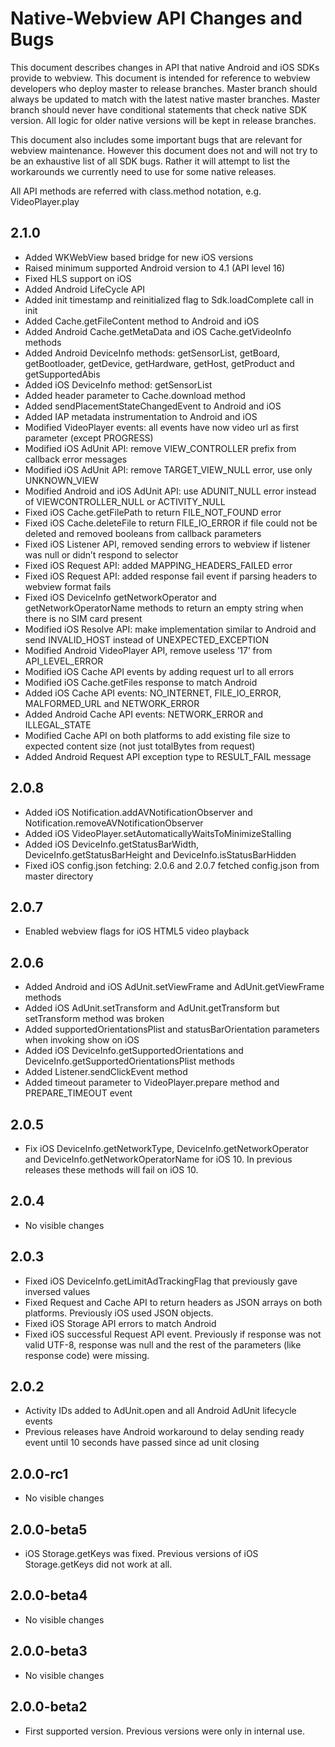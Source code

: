 # Native-Webview API Changes and Bugs

This document describes changes in API that native Android and iOS SDKs provide
to webview. This document is intended for reference to webview developers who
deploy master to release branches. Master branch should always be updated to
match with the latest native master branches. Master branch should never have
conditional statements that check native SDK version. All logic for older
native versions will be kept in release branches.

This document also includes some important bugs that are relevant for webview
maintenance. However this document does not and will not try to be an
exhaustive list of all SDK bugs. Rather it will attempt to list the workarounds
we currently need to use for some native releases.

All API methods are referred with class.method notation, e.g. VideoPlayer.play

## 2.1.0

* Added WKWebView based bridge for new iOS versions
* Raised minimum supported Android version to 4.1 (API level 16)
* Fixed HLS support on iOS
* Added Android LifeCycle API
* Added init timestamp and reinitialized flag to Sdk.loadComplete call in init
* Added Cache.getFileContent method to Android and iOS
* Added Android Cache.getMetaData and iOS Cache.getVideoInfo methods
* Added Android DeviceInfo methods: getSensorList, getBoard, getBootloader, getDevice, getHardware, getHost, getProduct and getSupportedAbis
* Added iOS DeviceInfo method: getSensorList
* Added header parameter to Cache.download method
* Added sendPlacementStateChangedEvent to Android and iOS
* Added IAP metadata instrumentation to Android and iOS
* Modified VideoPlayer events: all events have now video url as first parameter (except PROGRESS)
* Modified iOS AdUnit API: remove VIEW_CONTROLLER prefix from callback error messages
* Modified iOS AdUnit API: remove TARGET_VIEW_NULL error, use only UNKNOWN_VIEW
* Modified Android and iOS AdUnit API: use ADUNIT_NULL error instead of VIEWCONTROLLER_NULL or ACTIVITY_NULL
* Fixed iOS Cache.getFilePath to return FILE_NOT_FOUND error
* Fixed iOS Cache.deleteFile to return FILE_IO_ERROR if file could not be deleted and removed booleans from callback parameters
* Fixed iOS Listener API, removed sending errors to webview if listener was null or didn’t respond to selector
* Fixed iOS Request API: added MAPPING_HEADERS_FAILED error
* Fixed iOS Request API: added response fail event if parsing headers to webview format fails
* Fixed iOS DeviceInfo getNetworkOperator and getNetworkOperatorName methods to return an empty string when there is no SIM card present
* Modified iOS Resolve API: make implementation similar to Android and send INVALID_HOST instead of UNEXPECTED_EXCEPTION
* Modified Android VideoPlayer API, remove useless ’17’ from API_LEVEL_ERROR
* Modified iOS Cache API events by adding request url to all errors
* Modified iOS Cache.getFiles response to match Android
* Added iOS Cache API events: NO_INTERNET, FILE_IO_ERROR, MALFORMED_URL and NETWORK_ERROR
* Added Android Cache API events: NETWORK_ERROR and ILLEGAL_STATE
* Modified Cache API on both platforms to add existing file size to expected content size (not just totalBytes from request)
* Added Android Request API exception type to RESULT_FAIL message


## 2.0.8

* Added iOS Notification.addAVNotificationObserver and Notification.removeAVNotificationObserver
* Added iOS VideoPlayer.setAutomaticallyWaitsToMinimizeStalling
* Added iOS DeviceInfo.getStatusBarWidth, DeviceInfo.getStatusBarHeight and DeviceInfo.isStatusBarHidden
* Fixed iOS config.json fetching: 2.0.6 and 2.0.7 fetched config.json from master directory

## 2.0.7

* Enabled webview flags for iOS HTML5 video playback

## 2.0.6

* Added Android and iOS AdUnit.setViewFrame and AdUnit.getViewFrame methods
* Added iOS AdUnit.setTransform and AdUnit.getTransform but setTransform method was broken
* Added supportedOrientationsPlist and statusBarOrientation parameters when invoking show on iOS
* Added iOS DeviceInfo.getSupportedOrientations and DeviceInfo.getSupportedOrientationsPlist methods
* Added Listener.sendClickEvent method
* Added timeout parameter to VideoPlayer.prepare method and PREPARE_TIMEOUT event

## 2.0.5

* Fix iOS DeviceInfo.getNetworkType, DeviceInfo.getNetworkOperator and DeviceInfo.getNetworkOperatorName for iOS 10. In previous releases these methods will fail on iOS 10.

## 2.0.4

* No visible changes

## 2.0.3

* Fixed iOS DeviceInfo.getLimitAdTrackingFlag that previously gave inversed values
* Fixed Request and Cache API to return headers as JSON arrays on both platforms. Previously iOS used JSON objects.
* Fixed iOS Storage API errors to match Android
* Fixed iOS successful Request API event. Previously if response was not valid UTF-8, response was null and the rest of the parameters (like response code) were missing.

## 2.0.2

* Activity IDs added to AdUnit.open and all Android AdUnit lifecycle events
* Previous releases have Android workaround to delay sending ready event until 10 seconds have passed since ad unit closing

## 2.0.0-rc1

* No visible changes

## 2.0.0-beta5

* iOS Storage.getKeys was fixed. Previous versions of iOS Storage.getKeys did not work at all.

## 2.0.0-beta4

* No visible changes

## 2.0.0-beta3

* No visible changes

## 2.0.0-beta2

* First supported version. Previous versions were only in internal use.
